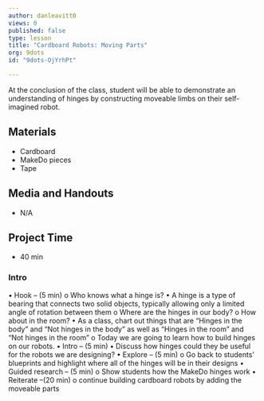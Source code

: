 ```yaml
---
author: danleavitt0
views: 0
published: false
type: lesson
title: "Cardboard Robots: Moving Parts"
org: 9dots
id: "9dots-OjYrhPt"

---
```


At the conclusion of the class, student will be able to demonstrate an understanding of hinges by constructing moveable limbs on their self-imagined robot.

## Materials

- Cardboard
- MakeDo pieces
- Tape

## Media and Handouts 

- N/A

## Project Time 

- 40 min

### Intro
•	Hook –  (5 min)
o	Who knows what a hinge is?
•	A hinge is a type of bearing that connects two solid objects, typically allowing only a limited angle of rotation between them
o	Where are the hinges in our body?
o	How about in the room?
•	As a class, chart out things that are “Hinges in the body” and “Not hinges in the body” as well as “Hinges in the room” and “Not hinges in the room”
o	Today we are going to learn how to build hinges on our robots.
•	Intro – (5 min)
•	Discuss how hinges could they be useful for the robots we are designing?
•	Explore – (5 min)
o	Go back to students’ blueprints and highlight where all of the hinges will be in their designs
•	Guided research – (5 min)
o	Show students how the MakeDo hinges work
•	Reiterate –(20 min)
o	continue building cardboard robots by adding the moveable parts 
